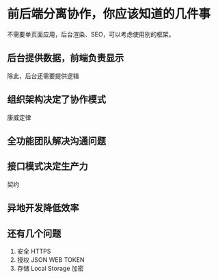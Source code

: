 前后端分离协作，你应该知道的几件事
===

不需要单页面应用，后台渲染、SEO，可以考虑使用别的框架。

后台提供数据，前端负责显示
---

除此，后台还需要提供逻辑

组织架构决定了协作模式
---

康威定律


全功能团队解决沟通问题
---

接口模式决定生产力
---

契约

异地开发降低效率
---


还有几个问题
---

1. 安全 HTTPS
2. 授权 JSON WEB TOKEN
3. 存储 Local Storage 加密
